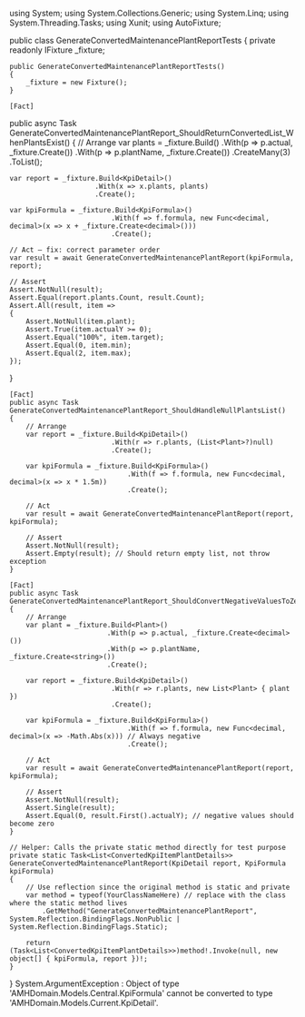 using System;
using System.Collections.Generic;
using System.Linq;
using System.Threading.Tasks;
using Xunit;
using AutoFixture;

public class GenerateConvertedMaintenancePlantReportTests
{
    private readonly IFixture _fixture;

    public GenerateConvertedMaintenancePlantReportTests()
    {
        _fixture = new Fixture();
    }

    [Fact]
public async Task GenerateConvertedMaintenancePlantReport_ShouldReturnConvertedList_WhenPlantsExist()
{
    // Arrange
    var plants = _fixture.Build<Plant>()
                         .With(p => p.actual, _fixture.Create<decimal>())
                         .With(p => p.plantName, _fixture.Create<string>())
                         .CreateMany(3)
                         .ToList();

    var report = _fixture.Build<KpiDetail>()
                         .With(x => x.plants, plants)
                         .Create();

    var kpiFormula = _fixture.Build<KpiFormula>()
                             .With(f => f.formula, new Func<decimal, decimal>(x => x + _fixture.Create<decimal>()))
                             .Create();

    // Act — fix: correct parameter order
    var result = await GenerateConvertedMaintenancePlantReport(kpiFormula, report);

    // Assert
    Assert.NotNull(result);
    Assert.Equal(report.plants.Count, result.Count);
    Assert.All(result, item =>
    {
        Assert.NotNull(item.plant);
        Assert.True(item.actualY >= 0);
        Assert.Equal("100%", item.target);
        Assert.Equal(0, item.min);
        Assert.Equal(2, item.max);
    });
}


    [Fact]
    public async Task GenerateConvertedMaintenancePlantReport_ShouldHandleNullPlantsList()
    {
        // Arrange
        var report = _fixture.Build<KpiDetail>()
                             .With(r => r.plants, (List<Plant>?)null)
                             .Create();

        var kpiFormula = _fixture.Build<KpiFormula>()
                                 .With(f => f.formula, new Func<decimal, decimal>(x => x * 1.5m))
                                 .Create();

        // Act
        var result = await GenerateConvertedMaintenancePlantReport(report, kpiFormula);

        // Assert
        Assert.NotNull(result);
        Assert.Empty(result); // Should return empty list, not throw exception
    }

    [Fact]
    public async Task GenerateConvertedMaintenancePlantReport_ShouldConvertNegativeValuesToZero()
    {
        // Arrange
        var plant = _fixture.Build<Plant>()
                            .With(p => p.actual, _fixture.Create<decimal>())
                            .With(p => p.plantName, _fixture.Create<string>())
                            .Create();

        var report = _fixture.Build<KpiDetail>()
                             .With(r => r.plants, new List<Plant> { plant })
                             .Create();

        var kpiFormula = _fixture.Build<KpiFormula>()
                                 .With(f => f.formula, new Func<decimal, decimal>(x => -Math.Abs(x))) // Always negative
                                 .Create();

        // Act
        var result = await GenerateConvertedMaintenancePlantReport(report, kpiFormula);

        // Assert
        Assert.NotNull(result);
        Assert.Single(result);
        Assert.Equal(0, result.First().actualY); // negative values should become zero
    }

    // Helper: Calls the private static method directly for test purpose
    private static Task<List<ConvertedKpiItemPlantDetails>> GenerateConvertedMaintenancePlantReport(KpiDetail report, KpiFormula kpiFormula)
    {
        // Use reflection since the original method is static and private
        var method = typeof(YourClassNameHere) // replace with the class where the static method lives
            .GetMethod("GenerateConvertedMaintenancePlantReport", System.Reflection.BindingFlags.NonPublic | System.Reflection.BindingFlags.Static);

        return (Task<List<ConvertedKpiItemPlantDetails>>)method!.Invoke(null, new object[] { kpiFormula, report })!;
    }
}
System.ArgumentException : Object of type 'AMHDomain.Models.Central.KpiFormula' cannot be converted to type 'AMHDomain.Models.Current.KpiDetail'.
